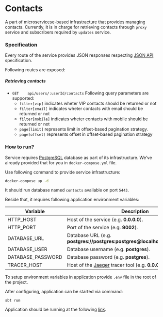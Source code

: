 # Contacts

A part of microservicese-based infrastracture that provides managing contacts. 
Currently, it is in charge for retrieving contacts through `proxy` service and subscribers required by `updates` service.

### Specification

Every route of the service provides JSON responses respecting [JSON API][www:json-api] specification.

Following routes are exposed:

##### Retrieving contacts

- `GET    api/users/:userId/contacts`
  Following query parameters are supported:
  - `filter[vip]`     indicates wheter VIP contacts should be returned or not
  - `filter[email]`   indicates wheter contacts with email should be returned or not
  - `filter[mobile]`  indicates wheter contacts with mobile should be returned or not
  - `page[limit]`     represents limit in offset-based pagination strategy.
  - `page[offset]`    represents offset in offset-based pagination strategy


### How to run?

Service requires [PostgreSQL][www:postgresql] database as part of its infrastructure. We've already provided that for you in `docker-compose.yml` file. 

Use following command to provide service infrastructure:

```bash
docker-compose up -d
```

It should run database named `contacts` available on port `5443`.

Beside that, it requires following application environment variables:

| Variable          | Description                                                                   | Required |
|-------------------|-------------------------------------------------------------------------------|----------|
| HTTP_HOST         | Host of the service (e.g. **0.0.0.0**).                                       | YES      |
| HTTP_PORT         | Port of the service (e.g. **9002**).                                          | YES      |
| DATABASE_URL      | Database URL (e.g. **postgres://postgres:postgres@localhost:5443/postgres**). | YES      |
| DATABASE_USER     | Database username (e.g. **postgres**).                                        | YES      |
| DATABASE_PASSWORD | Database password (e.g. **postgres**).                                        | YES      |
| TRACER_HOST       | Host of the [Jaeger][www:jaeger] tracer tool (e.g. **0.0.0.0:9411**).         | NO       |

To setup environment variables in application provide `.env` file in the root of the project.

After configuring, application can be started via command:

```
sbt run
```

Application should be running at the following [link](http://0.0.0.0:9002).

[www:jaeger]: https://www.jaegertracing.io/
[www:json-api]: https://jsonapi.org/
[www:postgresql]: https://www.postgresql.org/
